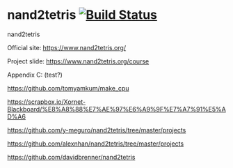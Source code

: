 # nand2tetris [![Build Status](https://travis-ci.com/Yang-33/nand2tetris.svg?token=yy7PKhspcM5kcKYXsoNB&branch=master)](https://travis-ci.com/Yang-33/nand2tetris)
nand2tetris

Official site: https://www.nand2tetris.org/

Project slide: https://www.nand2tetris.org/course

Appendix C: (test?)

https://github.com/tomyamkum/make_cpu

https://scrapbox.io/Xornet-Blackboard/%E8%A8%88%E7%AE%97%E6%A9%9F%E7%A7%91%E5%AD%A6

https://github.com/y-meguro/nand2tetris/tree/master/projects

https://github.com/alexnhan/nand2tetris/tree/master/projects

https://github.com/davidbrenner/nand2tetris
